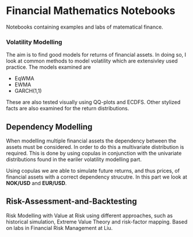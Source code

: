 # Financial Mathematics Notebooks
Notebooks containing examples and labs of matematical finance. 

### Volatility Modelling

The aim is to find good models for returns of financial assets. In doing so, I look at common methods to model volatility which are extensivley used practice. The models examined are 

* EqWMA
* EWMA 
* GARCH(1,1) 

These are also tested visually using QQ-plots and ECDFS. Other stylized facts are also examined for the return distributions.

## Dependency Modelling
 
When modelling multiple financial assets the dependency between the assets must be considered. In order to do this a multivariate distribution is required. This is done by using copulas in conjunction with the univariate distributions found in the eariler volatility modelling part. 

Using copulas we are able to simulate future returns, and thus prices, of financial assets with a correct dependency strucutre. In this part we look at **NOK/USD** and **EUR/USD**.

## Risk-Assessment-and-Backtesting
Risk Modelling with Value at Risk using different approaches, such as historical simulation, Extreme Value Theory and risk-factor mapping. Based on labs in Financial Risk Management at Liu.
